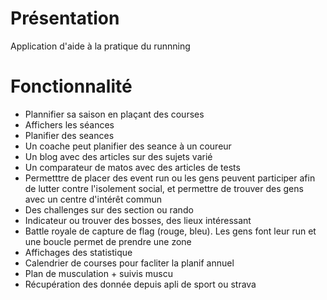 # Présentation
Application d'aide à la pratique du runnning

# Fonctionnalité
- Plannifier sa saison en plaçant des courses
- Affichers les séances
- Planifier des seances
- Un coache peut planifier des seance à un coureur
- Un blog avec des articles sur des sujets varié
- Un comparateur de matos avec des articles de tests
- Permetttre de placer des event run ou les gens peuvent participer afin de lutter contre l'isolement social, et permettre de trouver des gens avec un centre d'intérêt commun
- Des challenges sur des section ou rando
- Indicateur ou trouver des bosses, des lieux intéressant
- Battle royale de capture de flag (rouge, bleu). Les gens font leur run et une boucle permet de prendre une zone
- Affichages des statistique
- Calendrier de courses pour facliter la planif annuel 
- Plan de musculation + suivis muscu
- Récupération des donnée depuis apli de sport ou strava